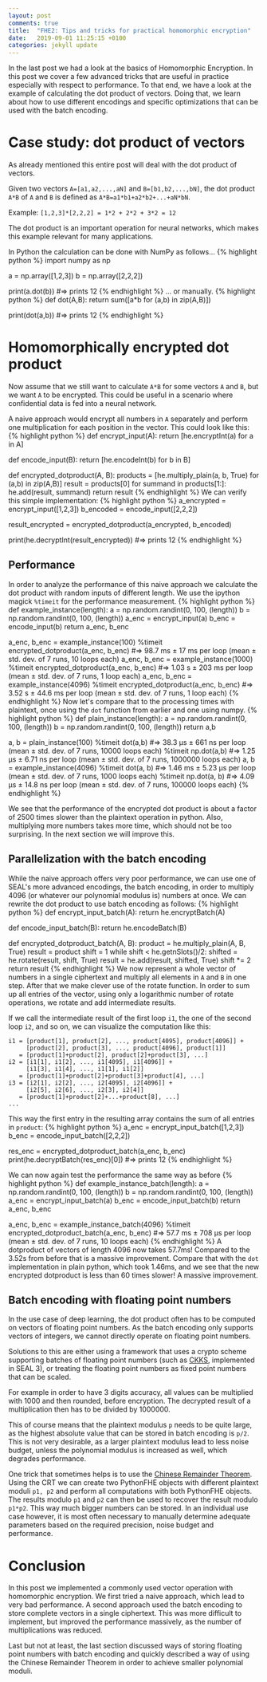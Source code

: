 ```yaml
---
layout: post
comments: true
title:  "FHE2: Tips and tricks for practical homomorphic encryption"
date:   2019-09-01 11:25:15 +0100
categories: jekyll update
---
```


In the last post we had a look at the basics of Homomorphic Encryption.
In this post we cover a few advanced tricks that are useful in practice especially with respect to performance.
To that end, we have a look at the example of calculating the dot product of vectors.
Doing that, we learn about how to use different encodings and specific optimizations that can be used with the batch encoding.

# Case study: dot product of vectors 

As already mentioned this entire post will deal with the dot product of vectors.

Given two vectors `A=[a1,a2,...,aN]` and `B=[b1,b2,...,bN]`, the dot product `A*B` of `A` and `B` is defined as `A*B=a1*b1+a2*b2+...+aN*bN`.

Example: `[1,2,3]*[2,2,2] = 1*2 + 2*2 + 3*2 = 12`

The dot product is an important operation for neural networks, which makes this example relevant for many applications.

In Python the calculation can be done with NumPy as follows...
{% highlight python %}
import numpy as np

a = np.array([1,2,3])
b = np.array([2,2,2])

print(a.dot(b))
#=> prints 12
{% endhighlight %}
... or manually.
{% highlight python %}
def dot(A,B):
    return sum([a*b for (a,b) in zip(A,B)])

print(dot(a,b))
#=> prints 12
{% endhighlight %}

# Homomorphically encrypted dot product

Now assume that we still want to calculate `A*B` for some vectors `A` and `B`, but we want `A` to be encrypted.
This could be useful in a scenario where confidential data is fed into a neural network.

A naive approach would encrypt all numbers in `A` separately and perform one multiplication for each position in the vector. This could look like this:
{% highlight python %}
def encrypt_input(A):
    return [he.encryptInt(a) for a in A]

def encode_input(B):
    return [he.encodeInt(b) for b in B]

def encrypted_dotproduct(A, B):
    products = [he.multiply_plain(a, b, True) for (a,b) in zip(A,B)]
    result = products[0]
    for summand in products[1:]:
        he.add(result, summand)
    return result
{% endhighlight %}
We can verify this simple implementation:
{% highlight python %}
a_encrypted = encrypt_input([1,2,3])
b_encoded = encode_input([2,2,2])

result_encrypted = encrypted_dotproduct(a_encrypted, b_encoded)

print(he.decryptInt(result_encrypted))
#=> prints 12
{% endhighlight %}

## Performance
In order to analyze the performance of this naive approach we calculate the dot product with random inputs of different length.
We use the ipython magick `%timeit` for the performance measurement.
{% highlight python %}
def example_instance(length):
    a = np.random.randint(0, 100, (length))
    b = np.random.randint(0, 100, (length))
    a_enc = encrypt_input(a)
    b_enc = encode_input(b)
    return a_enc, b_enc

a_enc, b_enc = example_instance(100)
%timeit encrypted_dotproduct(a_enc, b_enc)
#=> 98.7 ms ± 17 ms per loop (mean ± std. dev. of 7 runs, 10 loops each)
a_enc, b_enc = example_instance(1000)
%timeit encrypted_dotproduct(a_enc, b_enc)
#=> 1.03 s ± 203 ms per loop (mean ± std. dev. of 7 runs, 1 loop each)
a_enc, b_enc = example_instance(4096)
%timeit encrypted_dotproduct(a_enc, b_enc)
#=> 3.52 s ± 44.6 ms per loop (mean ± std. dev. of 7 runs, 1 loop each)
{% endhighlight %}
Now let's compare that to the processing times with plaintext, once using the `dot` function from earlier and one using numpy.
{% highlight python %}
def plain_instance(length):
    a = np.random.randint(0, 100, (length))
    b = np.random.randint(0, 100, (length))
    return a,b

a, b = plain_instance(100)
%timeit dot(a,b)
#=> 38.3 µs ± 661 ns per loop (mean ± std. dev. of 7 runs, 10000 loops each)
%timeit np.dot(a,b)
#=> 1.25 µs ± 6.71 ns per loop (mean ± std. dev. of 7 runs, 1000000 loops each)
a, b = example_instance(4096)
%timeit dot(a, b)
#=> 1.46 ms ± 5.23 µs per loop (mean ± std. dev. of 7 runs, 1000 loops each)
%timeit np.dot(a, b)
#=> 4.09 µs ± 14.8 ns per loop (mean ± std. dev. of 7 runs, 100000 loops each)
{% endhighlight %}

We see that the performance of the encrypted dot product is about a factor of 2500 times slower than the plaintext operation in python.
Also, multiplying more numbers takes more time, which should not be too surprising.
In the next section we will improve this.

## Parallelization with the batch encoding

While the naive approach offers very poor performance, we can use one of SEAL's more advanced encodings, the batch encoding, in order to multiply 4096 (or whatever our polynomial modulus is) numbers at once.
We can rewrite the dot product to use batch encoding as follows:
{% highlight python %}
def encrypt_input_batch(A):
    return he.encryptBatch(A)

def encode_input_batch(B):
    return he.encodeBatch(B)

def encrypted_dotproduct_batch(A, B):
    product = he.multiply_plain(A, B, True)
    result = product
    shift = 1
    while shift < he.getnSlots()/2:
        shifted = he.rotate(result, shift, True)
        result = he.add(result, shifted, True)
        shift *= 2
    return result
{% endhighlight %}
We now represent a whole vector of numbers in a single ciphertext and multiply all elements in `A` and `B` in one step.
After that we make clever use of the rotate function.
In order to sum up all entries of the vector, using only a logarithmic number of rotate operations, we rotate and add intermediate results.

If we call the intermediate result of the first loop `i1`, the one of the second loop `i2`, and so on, we can visualize the computation like this:
```
i1 = [product[1], product[2], ..., product[4095], product[4096]] +
     [product[2], product[3], ..., product[4096], product[1]]
   = [product[1]+product[2], product[2]+product[3], ...]
i2 = [i1[1], i1[2], ..., i1[4095], i1[4096]] +
     [i1[3], i1[4], ..., i1[1], i1[2]]
   = [product[1]+product[2]+product[3]+product[4], ...]
i3 = [i2[1], i2[2], ..., i2[4095], i2[4096]] +
     [i2[5], i2[6], ..., i2[3], i2[4]]
   = [product[1]+product[2]+...+product[8], ...]
...
```
This way the first entry in the resulting array contains the sum of all entries in `product`:
{% highlight python %}
a_enc = encrypt_input_batch([1,2,3])
b_enc = encode_input_batch([2,2,2])

res_enc = encrypted_dotproduct_batch(a_enc, b_enc)
print(he.decryptBatch(res_enc)[0])
#=> prints 12
{% endhighlight %}

We can now again test the performance the same way as before
{% highlight python %}
def example_instance_batch(length):
    a = np.random.randint(0, 100, (length))
    b = np.random.randint(0, 100, (length))
    a_enc = encrypt_input_batch(a)
    b_enc = encode_input_batch(b)
    return a_enc, b_enc

a_enc, b_enc = example_instance_batch(4096)
%timeit encrypted_dotproduct_batch(a_enc, b_enc)
#=> 57.7 ms ± 708 µs per loop (mean ± std. dev. of 7 runs, 10 loops each)
{% endhighlight %}
A dotproduct of vectors of length 4096 now takes 57.7ms! Compared to the 3.52s from before that is a massive improvement.
Compare that with the `dot` implementation in plain python, which took 1.46ms, and we see that the new encrypted dotproduct is less than 60 times slower!
A massive improvement.

## Batch encoding with floating point numbers

In the use case of deep learning, the dot product often has to be computed on vectors of floating point numbers.
As the batch encoding only supports vectors of integers, we cannot directly operate on floating point numbers.

Solutions to this are either using a framework that uses a crypto scheme supporting batches of floating point numbers (such as [CKKS](https://eprint.iacr.org/2016/421), implemented in SEAL 3), or treating the floating point numbers as fixed point numbers that can be scaled.

For example in order to have 3 digits accuracy, all values can be multiplied with 1000 and then rounded, before encryption.
The decrypted result of a multiplication then has to be divided by 1000000.

This of course means that the plaintext modulus `p` needs to be quite large, as the highest absolute value that can be stored in batch encoding is `p/2`.
This is not very desirable, as a larger plaintext modulus lead to less noise budget, unless the polynomial modulus is increased as well, which degrades performance.

One trick that sometimes helps is to use the [Chinese Remainder Theorem](https://en.wikipedia.org/wiki/Chinese_remainder_theorem).
Using the CRT we can create two PythonFHE objects with different plaintext moduli `p1, p2` and perform all computations with both PythonFHE objects.
The results modulo `p1` and `p2` can then be used to recover the result modulo `p1*p2`.
This way much bigger numbers can be stored.
In an individual use case however, it is most often necessary to manually determine adequate parameters based on the required precision, noise budget and performance.

# Conclusion

In this post we implemented a commonly used vector operation with homomorphic encryption.
We first tried a naive approach, which lead to very bad performance.
A second approach used the batch encoding to store complete vectors in a single ciphertext.
This was more difficult to implement, but improved the performance massively, as the number of multiplications was reduced.

Last but not at least, the last section discussed ways of storing floating point numbers with batch encoding and quickly described a way of using the Chinese Remainder Theorem in order to achieve smaller polynomial moduli.
